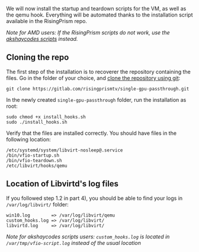 We will now install the startup and teardown scripts for the VM, as well as the qemu hook. Everything will be automated thanks to the installation script available in the RisingPrism repo.

*Note for AMD users: If the RisingPrism scripts do not work, use the [akshaycodes scripts](https://gitlab.com/akshaycodes/vfio-script) instead.*

## Cloning the repo

The first step of the installation is to recoverer the repository containing the files. Go in the folder of your choice, and [clone the repository using git](https://git-scm.com/docs/git-clone
):

```
git clone https://gitlab.com/risingprismtv/single-gpu-passthrough.git
```

In the newly created `single-gpu-passthrough` folder, run the installation as root:

```
sudo chmod +x install_hooks.sh
sudo ./install_hooks.sh
```

Verify that the files are installed correctly. You should have files in the following location:
```
/etc/systemd/system/libvirt-nosleep@.service
/bin/vfio-startup.sh
/bin/vfio-teardown.sh
/etc/libvirt/hooks/qemu
```

## Location of Libvirtd's log files

If you followed step 1.2 in part 4), you should be able to find your logs in `/var/log/libvirt/` folder:
```
win10.log        => /var/log/libvirt/qemu
custom_hooks.log => /var/log/libvirt/
libvirtd.log     => /var/log/libvirt/
```

*Note for akshaycodes scripts users: `custom_hooks.log` is located in `/var/tmp/vfio-script.log` instead of the usual location*